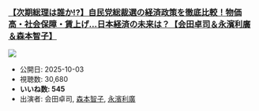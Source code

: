 ### [【次期総理は誰か!?】自民党総裁選の経済政策を徹底比較！物価高・社会保障・賃上げ…日本経済の未来は？【会田卓司＆永濱利廣＆森本智子】](https://www.youtube.com/watch?v=9gT8lq2KAYk)
[![](https://img.youtube.com/vi/9gT8lq2KAYk/sddefault.jpg)](https://www.youtube.com/watch?v=9gT8lq2KAYk)
-   公開日: 2025-10-03
-   視聴数: 30,680
-   **いいね数: 545**
-   出演者: 会田卓司, [森本智子](/rehacq_fan/people/森本智子 "wikilink"), [永濱利廣](/rehacq_fan/people/永濱利廣 "wikilink")
